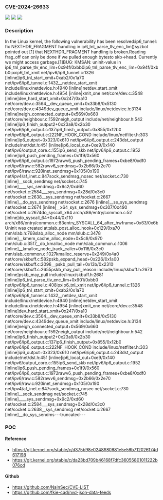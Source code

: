 ### [CVE-2024-26633](https://cve.mitre.org/cgi-bin/cvename.cgi?name=CVE-2024-26633)
![](https://img.shields.io/static/v1?label=Product&message=Linux&color=blue)
![](https://img.shields.io/static/v1?label=Version&message=fbfa743a9d2a%3C%20135414f300c5%20&color=brighgreen)
![](https://img.shields.io/static/v1?label=Vulnerability&message=n%2Fa&color=brighgreen)

### Description

In the Linux kernel, the following vulnerability has been resolved:ip6_tunnel: fix NEXTHDR_FRAGMENT handling in ip6_tnl_parse_tlv_enc_lim()syzbot pointed out [1] that NEXTHDR_FRAGMENT handling is broken.Reading frag_off can only be done if we pulled enough bytesto skb->head. Currently we might access garbage.[1]BUG: KMSAN: uninit-value in ip6_tnl_parse_tlv_enc_lim+0x94f/0xbb0ip6_tnl_parse_tlv_enc_lim+0x94f/0xbb0ipxip6_tnl_xmit net/ipv6/ip6_tunnel.c:1326 [inline]ip6_tnl_start_xmit+0xab2/0x1a70 net/ipv6/ip6_tunnel.c:1432__netdev_start_xmit include/linux/netdevice.h:4940 [inline]netdev_start_xmit include/linux/netdevice.h:4954 [inline]xmit_one net/core/dev.c:3548 [inline]dev_hard_start_xmit+0x247/0xa10 net/core/dev.c:3564__dev_queue_xmit+0x33b8/0x5130 net/core/dev.c:4349dev_queue_xmit include/linux/netdevice.h:3134 [inline]neigh_connected_output+0x569/0x660 net/core/neighbour.c:1592neigh_output include/net/neighbour.h:542 [inline]ip6_finish_output2+0x23a9/0x2b30 net/ipv6/ip6_output.c:137ip6_finish_output+0x855/0x12b0 net/ipv6/ip6_output.c:222NF_HOOK_COND include/linux/netfilter.h:303 [inline]ip6_output+0x323/0x610 net/ipv6/ip6_output.c:243dst_output include/net/dst.h:451 [inline]ip6_local_out+0xe9/0x140 net/ipv6/output_core.c:155ip6_send_skb net/ipv6/ip6_output.c:1952 [inline]ip6_push_pending_frames+0x1f9/0x560 net/ipv6/ip6_output.c:1972rawv6_push_pending_frames+0xbe8/0xdf0 net/ipv6/raw.c:582rawv6_sendmsg+0x2b66/0x2e70 net/ipv6/raw.c:920inet_sendmsg+0x105/0x190 net/ipv4/af_inet.c:847sock_sendmsg_nosec net/socket.c:730 [inline]__sock_sendmsg net/socket.c:745 [inline]____sys_sendmsg+0x9c2/0xd60 net/socket.c:2584___sys_sendmsg+0x28d/0x3c0 net/socket.c:2638__sys_sendmsg net/socket.c:2667 [inline]__do_sys_sendmsg net/socket.c:2676 [inline]__se_sys_sendmsg net/socket.c:2674 [inline]__x64_sys_sendmsg+0x307/0x490 net/socket.c:2674do_syscall_x64 arch/x86/entry/common.c:52 [inline]do_syscall_64+0x44/0x110 arch/x86/entry/common.c:83entry_SYSCALL_64_after_hwframe+0x63/0x6bUninit was created at:slab_post_alloc_hook+0x129/0xa70 mm/slab.h:768slab_alloc_node mm/slub.c:3478 [inline]__kmem_cache_alloc_node+0x5c9/0x970 mm/slub.c:3517__do_kmalloc_node mm/slab_common.c:1006 [inline]__kmalloc_node_track_caller+0x118/0x3c0 mm/slab_common.c:1027kmalloc_reserve+0x249/0x4a0 net/core/skbuff.c:582pskb_expand_head+0x226/0x1a00 net/core/skbuff.c:2098__pskb_pull_tail+0x13b/0x2310 net/core/skbuff.c:2655pskb_may_pull_reason include/linux/skbuff.h:2673 [inline]pskb_may_pull include/linux/skbuff.h:2681 [inline]ip6_tnl_parse_tlv_enc_lim+0x901/0xbb0 net/ipv6/ip6_tunnel.c:408ipxip6_tnl_xmit net/ipv6/ip6_tunnel.c:1326 [inline]ip6_tnl_start_xmit+0xab2/0x1a70 net/ipv6/ip6_tunnel.c:1432__netdev_start_xmit include/linux/netdevice.h:4940 [inline]netdev_start_xmit include/linux/netdevice.h:4954 [inline]xmit_one net/core/dev.c:3548 [inline]dev_hard_start_xmit+0x247/0xa10 net/core/dev.c:3564__dev_queue_xmit+0x33b8/0x5130 net/core/dev.c:4349dev_queue_xmit include/linux/netdevice.h:3134 [inline]neigh_connected_output+0x569/0x660 net/core/neighbour.c:1592neigh_output include/net/neighbour.h:542 [inline]ip6_finish_output2+0x23a9/0x2b30 net/ipv6/ip6_output.c:137ip6_finish_output+0x855/0x12b0 net/ipv6/ip6_output.c:222NF_HOOK_COND include/linux/netfilter.h:303 [inline]ip6_output+0x323/0x610 net/ipv6/ip6_output.c:243dst_output include/net/dst.h:451 [inline]ip6_local_out+0xe9/0x140 net/ipv6/output_core.c:155ip6_send_skb net/ipv6/ip6_output.c:1952 [inline]ip6_push_pending_frames+0x1f9/0x560 net/ipv6/ip6_output.c:1972rawv6_push_pending_frames+0xbe8/0xdf0 net/ipv6/raw.c:582rawv6_sendmsg+0x2b66/0x2e70 net/ipv6/raw.c:920inet_sendmsg+0x105/0x190 net/ipv4/af_inet.c:847sock_sendmsg_nosec net/socket.c:730 [inline]__sock_sendmsg net/socket.c:745 [inline]____sys_sendmsg+0x9c2/0xd60 net/socket.c:2584___sys_sendmsg+0x28d/0x3c0 net/socket.c:2638__sys_sendmsg net/socket.c:2667 [inline]__do_sys_sendms---truncated---

### POC

#### Reference
- https://git.kernel.org/stable/c/d375b98e0248980681e5e56b712026174d617198
- https://git.kernel.org/stable/c/da23bd709b46168f7dfc36055801011222b076cd

#### Github
- https://github.com/NaInSec/CVE-LIST
- https://github.com/fkie-cad/nvd-json-data-feeds

